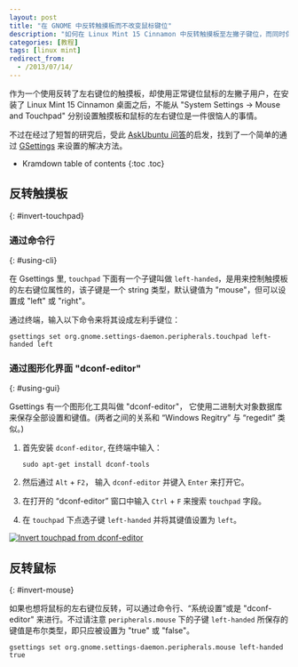 ```yaml
---
layout: post
title: "在 GNOME 中反转触摸板而不改变鼠标键位"
description: "如何在 Linux Mint 15 Cinnamon 中反转触摸板至左撇子键位，而同时保持正常鼠标键位。此文理论上也应对所有使用 GNOME 的 Ubuntu 系统有效。"
categories: [教程]
tags: [linux mint]
redirect_from:
  - /2013/07/14/
---
```

作为一个使用反转了左右键位的触摸板，却使用正常键位鼠标的左撇子用户，在安装了 Linux Mint 15 Cinnamon 桌面之后，不能从 "System Settings -> Mouse and Touchpad" 分别设置触摸板和鼠标的左右键位是一件很恼人的事情。

不过在经过了短暂的研究后，受此 [AskUbuntu 问答][AskUbuntu question]的启发，找到了一个简单的通过 [GSettings][GSettings] 来设置的解决方法。

* Kramdown table of contents
{:toc .toc}

## 反转触摸板
{: #invert-touchpad}

### 通过命令行
{: #using-cli}

在 Gsettings 里, `touchpad` 下面有一个子键叫做 `left-handed`，是用来控制触摸板的左右键位属性的，该子键是一个 string 类型，默认键值为 "mouse"，但可以设置成 "left" 或 "right"。

通过终端，输入以下命令来将其设成左利手键位：

	gsettings set org.gnome.settings-daemon.peripherals.touchpad left-handed left

### 通过图形化界面 "dconf-editor"
{: #using-gui}

Gsettings 有一个图形化工具叫做 "dconf-editor"， 它使用二进制大对象数据库来保存全部设置和键值。(两者之间的关系和 “Windows Regitry” 与 “regedit” 类似。)

1. 首先安装 `dconf-editor`, 在终端中输入：

	   sudo apt-get install dconf-tools

2. 然后通过 `Alt` + `F2`， 输入 `dconf-editor` 并键入 `Enter` 来打开它。

3. 在打开的 “dconf-editor” 窗口中输入 `Ctrl` + `F` 来搜索 `touchpad` 字段。

4. 在 `touchpad` 下点选子键 `left-handed` 并将其键值设置为 `left`。

<a class="post-image" href="/assets/images/posts/2013-07-14-dconf-editor-periperals-touchpad.png">
<img itemprop="image" data-src="/assets/images/posts/2013-07-14-dconf-editor-periperals-touchpad.png" src="/assets/js/unveil/loader.gif" alt="Invert touchpad from dconf-editor" />
</a>

## 反转鼠标
{: #invert-mouse}

如果也想将鼠标的左右键位反转，可以通过命令行、“系统设置”或是 "dconf-editor" 来进行。不过请注意 `peripherals.mouse` 下的子键 `left-handed` 所保存的键值是布尔类型，即只应被设置为 "true" 或 "false"。

	gsettings set org.gnome.settings-daemon.peripherals.mouse left-handed true

[GSettings]: https://developer.gnome.org/gio/2.34/GSettings.html
[AskUbuntu question]: http://askubuntu.com/q/83590/171955

